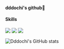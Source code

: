 #### dddochi's github🙂
#### Skills

<img src="https://img.shields.io/badge/Flutter-02569B?style=flat-square&logo=Flutter&logoColor=white"/>
<img src="https://img.shields.io/badge/문자-색코드?style=for-the-badge&logo=이미지 이름&logoColor=black">
<img src="https://img.shields.io/badge/springboot-6DB33F?style=for-the-badge&logo=springboot&logoColor=white">




![Dddochi's GitHub stats](https://github-readme-stats.vercel.app/api?username=dddochi&show_icons=true&theme=dracula)
